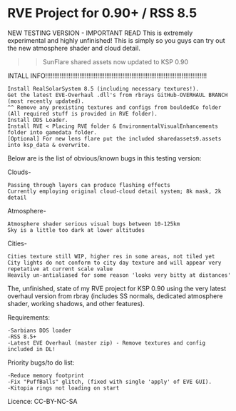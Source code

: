 RVE Project for 0.90+ / RSS 8.5
============

NEW TESTING VERSION - IMPORTANT READ
This is extremely experimental and highly unfinished!
This is simply so you guys can try out the new atmosphere shader and cloud detail.

>>SunFlare shared assets now updated to KSP 0.90

INTALL INFO!!!!!!!!!!!!!!!!!!!!!!!!!!!!!!!!!!!!!!!!!!!!!!!!!!!!!!!!!!!!!!!!!!!!!!!!!!!!!!!!!!!!!!!!!!

	Install RealSolarSystem 8.5 (including necessary textures!).
	Get the latest EVE-Overhaul .dll's from rbrays GitHub-OVERHAUL BRANCH (most recently updated).
	^^ Remove any prexisting textures and configs from bouldedCo folder (All required stuff is provided in RVE folder).
	Install DDS Loader.
	Install RVE < Placing RVE folder & EnvironmentalVisualEnhancements folder into gamedata folder.
	[Optional] For new lens flare put the included sharedassets9.assets into ksp_data & overwrite.

Below are is the list of obvious/known bugs in this testing version:

Clouds-

	Passing through layers can produce flashing effects
	Currently employing original cloud-cloud detail system; 8k mask, 2k detail

Atmosphere-

	Atmosphere shader serious visual bugs between 10-125km
	Sky is a little too dark at lower altitudes

Cities-

	Cities texture still WIP, higher res in some areas, not tiled yet
	City lights do not conform to city day texture and will appear very repetative at current scale value
	Heavily un-antialiased for some reason 'looks very bitty at distances'



The, unfinished, state of my RVE project for KSP 0.90 using the very latest overhaul version from rbray (includes SS normals, dedicated atmosphere shader, working shadows, and other features).


Requirements:

	-Sarbians DDS loader
 	-RSS 8.5+
 	-Latest EVE Overhaul (master zip) - Remove textures and config included in DL!

Priority bugs/to do list:

	-Reduce memory footprint
	-Fix "PuffBalls" glitch, (fixed with single 'apply' of EVE GUI).
	-Kitopia rings not loading on start



Licence: CC-BY-NC-SA
